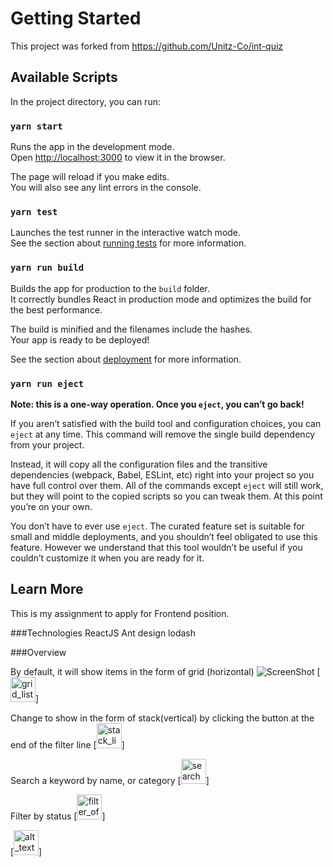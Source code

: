 # Getting Started

This project was forked from https://github.com/Unitz-Co/int-quiz

## Available Scripts

In the project directory, you can run:

### `yarn start`

Runs the app in the development mode.\
Open [http://localhost:3000](http://localhost:3000) to view it in the browser.

The page will reload if you make edits.\
You will also see any lint errors in the console.

### `yarn test`

Launches the test runner in the interactive watch mode.\
See the section about [running tests](https://facebook.github.io/create-react-app/docs/running-tests) for more information.

### `yarn run build`

Builds the app for production to the `build` folder.\
It correctly bundles React in production mode and optimizes the build for the best performance.

The build is minified and the filenames include the hashes.\
Your app is ready to be deployed!

See the section about [deployment](https://facebook.github.io/create-react-app/docs/deployment) for more information.

### `yarn run eject`

**Note: this is a one-way operation. Once you `eject`, you can’t go back!**

If you aren’t satisfied with the build tool and configuration choices, you can `eject` at any time. This command will remove the single build dependency from your project.

Instead, it will copy all the configuration files and the transitive dependencies (webpack, Babel, ESLint, etc) right into your project so you have full control over them. All of the commands except `eject` will still work, but they will point to the copied scripts so you can tweak them. At this point you’re on your own.

You don’t have to ever use `eject`. The curated feature set is suitable for small and middle deployments, and you shouldn’t feel obligated to use this feature. However we understand that this tool wouldn’t be useful if you couldn’t customize it when you are ready for it.

## Learn More

This is my assignment to apply for Frontend position.

###Technologies
ReactJS
Ant design
lodash

###Overview

By default, it will show items in the form of grid (horizontal)
![ScreenShot](https://i.postimg.cc/kgB9Tb36/screencapture-localhost-3000-2022-09-14-11-50-43.png)
[<img alt="grid_list" width="40px" src="https://i.postimg.cc/kgB9Tb36/screencapture-localhost-3000-2022-09-14-11-50-43.png" />]

Change to show in the form of stack(vertical) by clicking the button at the end of the filter line
[<img alt="stack_list" width="40px" src="https://i.postimg.cc/rqnw58XR/screencapture-localhost-3000-2022-09-14-11-56-23.png" />]

Search a keyword by name, or category
[<img alt="search_name" width="40px" src="https://i.postimg.cc/Sx343xkZ/screencapture-localhost-3000-2022-09-14-11-54-49.png" />]

Filter by status
[<img alt="filter_offline" width="40px" src="https://i.postimg.cc/hvzbCsrZ/Screen-Shot-2022-09-14-at-11-56-05.png" />]

[<img alt="alt_text" width="40px" src="https://i.postimg.cc/TwHJqFrW/Screen-Shot-2022-09-14-at-11-55-56.png" />]
